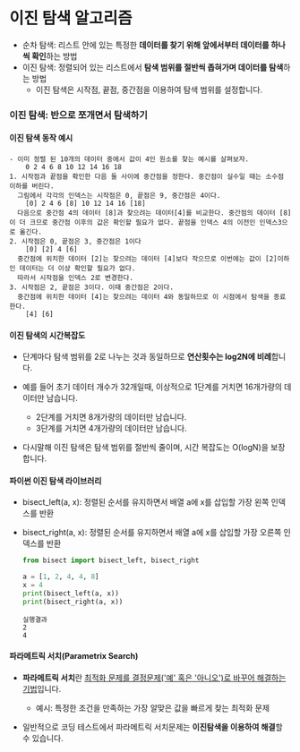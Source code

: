 # 이진 탐색 알고리즘

- 순차 탐색: 리스트 안에 있는 특정한 **데이터를 찾기 위해 앞에서부터 데이터를 하나씩 확인**하는 방법
- 이진 탐색: 정렬되어 있는 리스트에서 **탐색 범위를 절반씩 좁혀가며 데이터를 탐색**하는 방법
    - 이진 탐색은 시작점, 끝점, 중간점을 이용하여 탐색 범위를 설정합니다.

### 이진 탐색: 반으로 쪼개면서 탐색하기

#### 이진 탐색 동작 예시

    - 이미 정렬 된 10개의 데이터 중에서 값이 4인 원소를 찾는 예시를 살펴보자.
        0 2 4 6 8 10 12 14 16 18
    1. 시작점과 끝점을 확인한 다음 둘 사이에 중간점을 정한다. 중간점이 실수일 때는 소수점 이하를 버린다.
      그림에서 각각의 인덱스는 시작점은 0, 끝점은 9, 중간점은 4이다.
        [0] 2 4 6 [8] 10 12 14 16 [18]
      다음으로 중간점 4의 데이터 [8]과 찾으려는 데이터[4]를 비교한다. 중간점의 데이터 [8]이 더 크므로 중간점 이후의 값은 확인할 필요가 없다. 끝점을 인덱스 4의 이전인 인덱스3으로 옮긴다.
    2. 시작점은 0, 끝점은 3, 중간점은 1이다
        [0] [2] 4 [6]
      중간점에 위치한 데이터 [2]는 찾으려는 데이터 [4]보다 작으므로 이번에는 값이 [2]이하인 데이터는 더 이상 확인할 필요가 없다.
      따라서 시작점을 인덱스 2로 변경한다.
    3. 시작점은 2, 끝점은 3이다. 이때 중간점은 2이다.
      중간점에 위치한 데이터 [4]는 찾으려는 데이터 4와 동일하므로 이 시점에서 탐색을 종료한다.
        [4] [6]

#### 이진 탐색의 시간복잡도

- 단계마다 탐색 범위를 2로 나누는 것과 동일하므로 **연산횟수는 log2N에 비례**합니다.
- 예를 들어 초기 데이터 개수가 32개일때, 이상적으로 1단계를 거치면 16개가량의 데이터만 남습니다.
    - 2단계를 거치면 8개가량의 데이터만 남습니다.
    - 3단계를 거치면 4개가량의 데이터만 남습니다.

- 다시말해 이진 탐색은 탐색 범위를 절반씩 줄이며, 시간 복잡도는 O(logN)을 보장합니다.

#### 파이썬 이진 탐색 라이브러리

- bisect_left(a, x): 정렬된 순서를 유지하면서 배열 a에 x를 삽입할 가장 왼쪽 인덱스를 반환
- bisect_right(a, x): 정렬된 순서를 유지하면서 배열 a에 x를 삽입할 가장 오른쪽 인덱스를 반환

    ```python
  from bisect import bisect_left, bisect_right
  
  a = [1, 2, 4, 4, 8]
  x = 4
  print(bisect_left(a, x))
  print(bisect_right(a, x)) 
    ```

      실행결과
      2
      4

#### 파라메트릭 서치(Parametrix Search)

- **파라메트릭 서치**란 <u>최적화 문제를 결정문제('예' 혹은 '아니오')로 바꾸어 해결하는 기법</u>입니다.
    - 예시: 특정한 조건을 만족하는 가장 알맞은 값을 빠르게 찾는 최적화 문제

- 일반적으로 코딩 테스트에서 파라메트릭 서치문제는 **이진탐색을 이용하여 해결**할 수 있습니다.